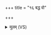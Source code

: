 +++
title = "१६ बद्ध वो"

+++
<details><summary>मूलम् (VS)</summary>

बद्ध॑ वो॒ अघा॒ इति॑ ॥
</details>